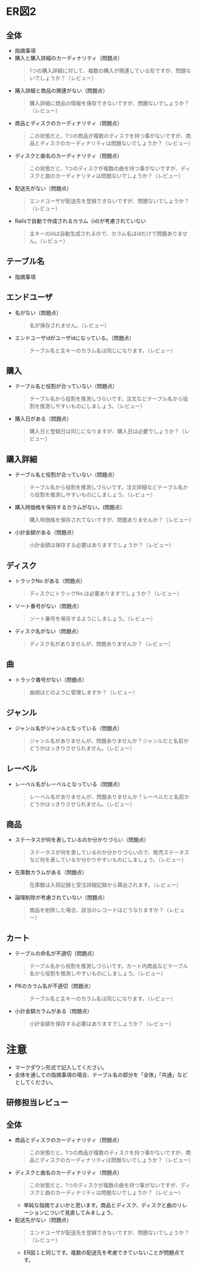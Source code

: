 # ER図2
## 全体
- 指摘事項
- 購入と購入詳細のカーディナリティ（問題点）
  > 1つの購入詳細に対して、複数の購入が関連している形ですが、問題ないでしょうか？（レビュー）
- 購入詳細と商品の関連がない（問題点）
  > 購入詳細に商品の情報を保存できないですが、問題ないでしょうか？（レビュー）
- 商品とディスクのカーディナリティ（問題点）
  > この状態だと、1つの商品が複数のディスクを持つ事がないですが、商品とディスクのカーディナリティは問題ないでしょうか？（レビュー）
- ディスクと曲名のカーディナリティ（問題点）
  > この状態だと、1つのディスクが複数の曲を持つ事がないですが、ディスクと曲のカーディナリティは問題ないでしょうか？（レビュー）
- 配送先がない（問題点）
  > エンドユーザが配送先を登録できないですが、問題ないでしょうか？（レビュー）
- Railsで自動で作成されるカラム（id)が考慮されていない
  > 主キーのidは自動生成されるので、カラム名はidだけで問題ありません。（レビュー）

## テーブル名
- 指摘事項

## エンドユーザ
- 名がない（問題点）
  > 名が保存されません。（レビュー）
- エンドユーザidがユーザidになっている。（問題点）
  > テーブル名と主キーのカラム名は同じになります。（レビュー）

## 購入
- テーブル名と役割が合っていない（問題点）
  > テーブル名から役割を推測しづらいです。注文などテーブル名から役割を推測しやすいものにしましょう。（レビュー）
- 購入日がある（問題点）
  > 購入日と登録日は同じになりますが、購入日は必要でしょうか？（レビュー）

## 購入詳細
- テーブル名と役割が合っていない（問題点）
  > テーブル名から役割を推測しづらいです。注文詳細などテーブル名から役割を推測しやすいものにしましょう。（レビュー）
- 購入時価格を保持するカラムがない。(問題点）
  > 購入時価格を保存されてないですが、問題ありませんか？（レビュー）
- 小計金額がある（問題点）
  > 小計金額は保存する必要はありますでしょうか？（レビュー）

## ディスク
- トラックNo.がある（問題点）
  > ディスクにトラックNo.は必要ありますでしょうか？（レビュー）
- ソート番号がない（問題点）
  > ソート番号を保存するようにしましょう。（レビュー）
- ディスク名がない（問題点）
  > ディスク名がありませんが、問題ありませんか？（レビュー）

## 曲
- トラック番号がない（問題点）
  > 曲順はどのように管理しますか？（レビュー）

## ジャンル
- ジャンル名がジャンルとなっている（問題点）
  > ジャンル名がありませんが、問題ありませんか？ジャンルだと名前かどうかはっきりさせられません。（レビュー）

## レーベル
- レーベル名がレーベルとなっている（問題点）
  > レーベル名がありませんが、問題ありませんか？レーベルだと名前かどうかはっきりさせられません。（レビュー）

## 商品
- ステータスが何を表しているのか分かりづらい（問題点）
  > ステータスが何を表しているのか分かりづらいので、販売ステータスなど何を表しているか分かりやすいものにしましょう。（レビュー）
- 在庫数カラムがある（問題点）
  > 在庫数は入荷記録と受注詳細記録から算出されます。（レビュー）
- 論理削除が考慮されていない（問題点）
  > 商品を削除した場合、該当のレコードはどうなりますか？（レビュー）

## カート
- テーブルの命名が不適切（問題点）
  > テーブル名から役割を推測しづらいです。カート内商品などテーブル名から役割を推測しやすいものにしましょう。（レビュー）
- PKのカラム名が不適切（問題点）
  > テーブル名と主キーのカラム名は同じになります。（レビュー）
- 小計金額カラムがある（問題点）
  > 小計金額を保存する必要はありますでしょうか？（レビュー）

# 注意
* マークダウン形式で記入してください。
* 全体を通しての指摘事項の場合、テーブル名の部分を「全体」「共通」などとしてください。

## 研修担当レビュー
## 全体
- 商品とディスクのカーディナリティ（問題点）
  > この状態だと、1つの商品が複数のディスクを持つ事がないですが、商品とディスクのカーディナリティは問題ないでしょうか？（レビュー）
- ディスクと曲名のカーディナリティ（問題点）
  > この状態だと、1つのディスクが複数の曲を持つ事がないですが、ディスクと曲のカーディナリティは問題ないでしょうか？（レビュー）
    - 単純な指摘でよいかと思います。商品とディスク、ディスクと曲のリレーションについて見直してみましょう。
- 配送先がない（問題点）
  > エンドユーザが配送先を登録できないですが、問題ないでしょうか？（レビュー）
    - ER図１と同じです。複数の配送先を考慮できていないことが問題点です。
